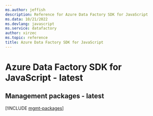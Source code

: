 ```yaml
---
ms.author: jeffish
description: Reference for Azure Data Factory SDK for JavaScript
ms.data: 10/21/2022
ms.devlang: javascript
ms.service: datafactory
author: xirzec
ms.topic: reference
title: Azure Data Factory SDK for JavaScript
---
```

# Azure Data Factory SDK for JavaScript - latest

## Management packages - latest
[!INCLUDE [mgmt-packages](data-factory-mgmt-index.md)]